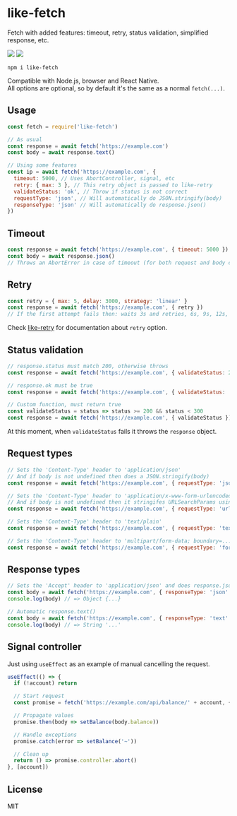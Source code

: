 # like-fetch

Fetch with added features: timeout, retry, status validation, simplified response, etc.

![](https://img.shields.io/npm/v/like-fetch.svg) ![](https://img.shields.io/github/license/LuKks/like-fetch.svg)

```
npm i like-fetch
```

Compatible with Node.js, browser and React Native.\
All options are optional, so by default it's the same as a normal `fetch(...)`.

## Usage
```javascript
const fetch = require('like-fetch')

// As usual
const response = await fetch('https://example.com')
const body = await response.text()

// Using some features
const ip = await fetch('https://example.com', {
  timeout: 5000, // Uses AbortController, signal, etc
  retry: { max: 3 }, // This retry object is passed to like-retry
  validateStatus: 'ok', // Throw if status is not correct
  requestType: 'json', // Will automatically do JSON.stringify(body)
  responseType: 'json' // Will automatically do response.json()
})
```

## Timeout
```javascript
const response = await fetch('https://example.com', { timeout: 5000 })
const body = await response.json()
// Throws an AbortError in case of timeout (for both request and body consuming)
```

## Retry
```javascript
const retry = { max: 5, delay: 3000, strategy: 'linear' }
const response = await fetch('https://example.com', { retry })
// If the first attempt fails then: waits 3s and retries, 6s, 9s, 12s, 15s and finally throws
```

Check [like-retry](https://github.com/LuKks/like-retry) for documentation about `retry` option.

## Status validation
```javascript
// response.status must match 200, otherwise throws
const response = await fetch('https://example.com', { validateStatus: 200 })

// response.ok must be true
const response = await fetch('https://example.com', { validateStatus: 'ok' })

// Custom function, must return true
const validateStatus = status => status >= 200 && status < 300
const response = await fetch('https://example.com', { validateStatus })
```

At this moment, when `validateStatus` fails it throws the `response` object.

## Request types
```javascript
// Sets the 'Content-Type' header to 'application/json'
// And if body is not undefined then does a JSON.stringify(body)
const response = await fetch('https://example.com', { requestType: 'json', body: { username: 'test' } })

// Sets the 'Content-Type' header to 'application/x-www-form-urlencoded'
// And if body is not undefined then it stringifes URLSearchParams using the body
const response = await fetch('https://example.com', { requestType: 'url', body: { username: 'test' } })

// Sets the 'Content-Type' header to 'text/plain'
const response = await fetch('https://example.com', { requestType: 'text', body: { username: 'test' } })

// Sets the 'Content-Type' header to 'multipart/form-data; boundary=...'
const response = await fetch('https://example.com', { requestType: 'form', body: new FormData() })
```

## Response types
```javascript
// Sets the 'Accept' header to 'application/json' and does response.json()
const body = await fetch('https://example.com', { responseType: 'json' })
console.log(body) // => Object {...}

// Automatic response.text()
const body = await fetch('https://example.com', { responseType: 'text' })
console.log(body) // => String '...'
```

## Signal controller
Just using `useEffect` as an example of manual cancelling the request.

```javascript
useEffect(() => {
  if (!account) return

  // Start request
  const promise = fetch('https://example.com/api/balance/' + account, { responseType: 'json' })

  // Propagate values
  promise.then(body => setBalance(body.balance))

  // Handle exceptions
  promise.catch(error => setBalance('~'))

  // Clean up
  return () => promise.controller.abort()
}, [account])
```

## License
MIT
